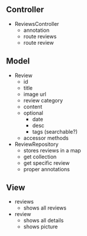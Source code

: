## Controller
- ReviewsController
	- annotation
	- route reviews
	- route review

## Model
- Review
	- id
	- title
	- image url
	- review category
	- content
	- optional
		- date
		- desc
		- tags (searchable?)
	- accessor methods
- ReviewRepository
	- stores reviews in a map
	- get collection
	- get specific review
	- proper annotations

## View
- reviews
	- shows all reviews
- review
	- shows all details
	- shows picture